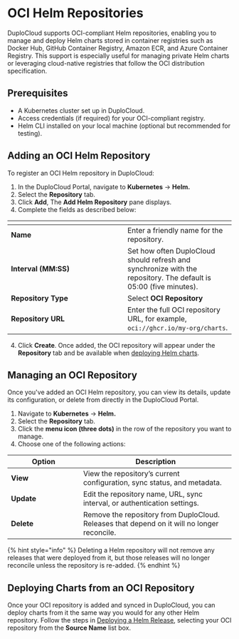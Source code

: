 # OCI Helm Repositories

DuploCloud supports OCI-compliant Helm repositories, enabling you to manage and deploy Helm charts stored in container registries such as Docker Hub, GitHub Container Registry, Amazon ECR, and Azure Container Registry. This support is especially useful for managing private Helm charts or leveraging cloud-native registries that follow the OCI distribution specification.

## Prerequisites

* A Kubernetes cluster set up in DuploCloud.
* Access credentials (if required) for your OCI-compliant registry.
* Helm CLI installed on your local machine (optional but recommended for testing).

## Adding an OCI Helm Repository

To register an OCI Helm repository in DuploCloud:

1. In the DuploCloud Portal, navigate to **Kubernetes** → **Helm.**
2. Select the **Repository** tab.
3. Click **Add**, The **Add Helm Repository** pane displays.
4. Complete the fields as described below:

<table data-header-hidden><thead><tr><th width="245.99993896484375"></th><th></th></tr></thead><tbody><tr><td><strong>Name</strong></td><td>Enter a friendly name for the repository.</td></tr><tr><td><strong>Interval (MM:SS)</strong></td><td>Set how often DuploCloud should refresh and synchronize with the repository. The default is 05:00 (five minutes).</td></tr><tr><td><strong>Repository Type</strong></td><td>Select <strong>OCI Repository</strong></td></tr><tr><td><strong>Repository URL</strong></td><td>Enter the full OCI repository URL, for example, <code>oci://ghcr.io/my-org/charts</code>.</td></tr></tbody></table>

4. Click **Create**. Once added, the OCI repository will appear under the **Repository** tab and be available when [deploying Helm charts](helm-charts.md#deploying-helm-releases).

## Managing an OCI Repository

Once you've added an OCI Helm repository, you can view its details, update its configuration, or delete from directly in the DuploCloud Portal.

1. Navigate to **Kubernetes** → **Helm.**
2. Select the **Repository** tab.
3. Click the **menu icon (three dots)** in the row of the repository you want to manage.
4. Choose one of the following actions:

<table data-header-hidden><thead><tr><th width="146.4444580078125">Option</th><th>Description</th></tr></thead><tbody><tr><td><strong>View</strong></td><td>View the repository’s current configuration, sync status, and metadata.</td></tr><tr><td><strong>Update</strong></td><td>Edit the repository name, URL, sync interval, or authentication settings.</td></tr><tr><td><strong>Delete</strong></td><td>Remove the repository from DuploCloud. Releases that depend on it will no longer reconcile.</td></tr></tbody></table>

{% hint style="info" %}
Deleting a Helm repository will not remove any releases that were deployed from it, but those releases will no longer reconcile unless the repository is re-added.
{% endhint %}

## Deploying Charts from an OCI Repository

Once your OCI repository is added and synced in DuploCloud, you can deploy charts from it the same way you would for any other Helm repository. Follow the steps in [Deploying a Helm Release](helm-charts.md#deploying-helm-releases), selecting your OCI repository from the **Source Name** list box.

